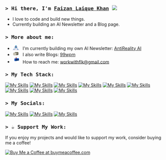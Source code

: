 ### <samp>&gt; Hi there, I'm <a href="[https://twitter.com/faizanlkhan]" target="_blank">Faizan Laique Khan</a> <img src="https://media.giphy.com/media/hvRJCLFzcasrR4ia7z/giphy.gif" width="50"> </samp>

- I love to code and build new things.
- Currently building an AI Newsletter and a Blog page.
 
 
 
 ### <samp>&gt; More about me:</samp>

- <img src="https://github.com/GauravKesh/GauravKesh/blob/main/img/developer.gif" width="21" />&nbsp;&nbsp; I’m currently building my own AI Newsletter: <a href="https://antirealityai.com/">AntiReality AI</a>
- <img src="https://github.com/GauravKesh/GauravKesh/blob/main/img/message.gif" width="21" />&nbsp;&nbsp; I also write Blogs: <a href="https://99wpm.com/">99wpm</a>
- <img src="https://github.com/GauravKesh/GauravKesh/blob/main/img/letterbox.gif" width="21" />&nbsp;&nbsp; How to reach me: workwithflk@gmail.com


### <samp>&gt; My Tech Stack:</samp>

[![My Skills](https://skillicons.dev/icons?i=html)](https://skillicons.dev)
[![My Skills](https://skillicons.dev/icons?i=css)](https://skillicons.dev)
[![My Skills](https://skillicons.dev/icons?i=js)](https://skillicons.dev)
[![My Skills](https://skillicons.dev/icons?i=git)](https://skillicons.dev)
[![My Skills](https://skillicons.dev/icons?i=github)](https://skillicons.dev)
[![My Skills](https://skillicons.dev/icons?i=py)](https://skillicons.dev)
[![My Skills](https://skillicons.dev/icons?i=vscode)](https://skillicons.dev)
[![My Skills](https://skillicons.dev/icons?i=powershell)](https://skillicons.dev)
[![My Skills](https://skillicons.dev/icons?i=openai)](https://skillicons.dev)



### <samp>&gt; My Socials:</samp>

[![My Skills](https://skillicons.dev/icons?i=twitter)](https://x.com/faizanlkhan)
[![My Skills](https://skillicons.dev/icons?i=linkedin)](https://linkedin.com/in/faizanlkhan)
[![My Skills](https://skillicons.dev/icons?i=instagram)](https://instagram.com/faizanlkhan)

### <samp>&gt; ☕ Support My Work:</samp>

If you enjoy my projects and would like to support my work, consider buying me a coffee!

<a href='(https://www.buymeacoffee.com/faizanlkhan)' target='_blank'><img height='36' style='border:0px;height:36px;' src='https://cdn.ko-fi.com/cdn/kofi1.png?v=3' border='0' alt='Buy Me a Coffee at buymeacoffee.com' /></a>
